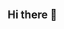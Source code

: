 ## Hi there 👋

<!--
**gusinho123/gusinho123** is a ✨ _special_ ✨ repository because its `README.md` (this file) appears on your GitHub profile.

Here are some ideas to get you started:

- 🔭 I’m currently working on:estudos
- 🌱 I’m currently learning:p5js
- 👯 I’m looking to collaborate on:com você
- 🤔 I’m looking for help with:games
- 💬 Ask me about:jogos elètronicos
- 📫 How to reach me:guhmoleta@gmial.cokm
- 😄 Pronouns:ele/ela
- ⚡ Fun fact:jogar bola
-->
